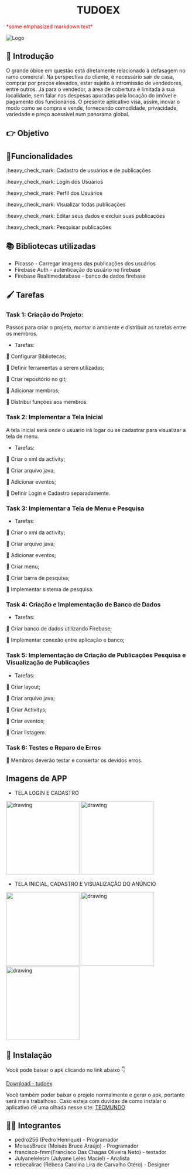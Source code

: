 
<h1 align="center"> TUDOEX </h1>
<span style="color:red"> *some emphasized markdown text*</span>

![Logo](https://res.cloudinary.com/dzf56esap/image/upload/v1605906242/tdx/TudoE_i3kfrc.png)


## 📃 **Introdução**
  O grande óbice em questão está diretamente relacionado à defasagem no ramo comercial.   Na perspectiva do cliente, é necessário sair de casa, comprar por preços elevados, estar sujeito à intromissão de vendedores, entre outros. Já para o vendedor, a área de cobertura é limitada à sua localidade, sem falar nas despesas apuradas pela locação do imóvel e pagamento dos funcionários. O presente aplicativo visa, assim, inovar o modo como se compra e vende, fornecendo comodidade, privacidade, variedade e preço acessível num panorama global.
## 👉 **Objetivo**
##  📑**Funcionalidades**
<p>:heavy_check_mark: Cadastro de usuários e de publicações</p>
<p>:heavy_check_mark: Login dos Usuários </p>
<p>:heavy_check_mark: Perfil dos Usuários</p>
<p>:heavy_check_mark: Visualizar todas publicações</p>
<p>:heavy_check_mark: Editar seus dados e excluir suas publicações</p>
<p>:heavy_check_mark: Pesquisar publicações</p>

## 📚 **Bibliotecas utilizadas**
<ul>
  <li>Picasso - Carregar imagens das publicações dos usuários</li>
  <li>Firebase Auth - autenticação do usuário no firebase</li>
  <li>Firebase Realtimedatabase - banco de dados firebase</li>
</ul>

## 🖌 **Tarefas**

### Task 1: Criação do Projeto:
Passos para criar o projeto, montar o ambiente e distribuir as tarefas entre os membros.
* Tarefas:
<p>📍 Configurar Bibliotecas;</p>
<p>📍 Definir ferramentas a serem utilizadas;</p>
<p>📍 Criar repositório no git;</p>
<p>📍 Adicionar membros;</p>
<p>📍 Distribui funções aos membros.</p>

### Task 2: Implementar a Tela Inicial
A tela inicial será onde o usuário irá logar ou se cadastrar para visualizar a tela de menu.
* Tarefas:
<p>📍 Criar o xml da activity;</p>
<p>📍 Criar arquivo java;</p>
<p>📍 Adicionar eventos;</p>
<p>📍 Definir Login e Cadastro separadamente.</p>

### Task 3: Implementar a Tela de Menu e Pesquisa
* Tarefas:
<p>📍 Criar o xml da activity;</p>
<p>📍 Criar arquivo java;</p>
<p>📍 Adicionar eventos;</p>
<p>📍 Criar menu;</p>
<p>📍 Criar barra de pesquisa;</p>
<p>📍 Implementar sistema de pesquisa.</p>

### Task 4: Criação e Implementação de Banco de Dados 
* Tarefas:
<p>📍 Criar banco de dados utilizando Firebase;</p>
<p>📍 Implementar conexão entre aplicação e banco;</p>

### Task 5: Implementação de Criação de Publicações Pesquisa e Visualização de Publicações
* Tarefas:
<p>📍 Criar layout;</p>
<p>📍 Criar arquivo java;</p>
<p>📍 Criar Activitys;</p>
<p>📍 Criar eventos;</p>
<p>📍 Criar listagem.</p>

### Task 6: Testes e Reparo de Erros
<p>📍 Membros deverão testar e consertar os devidos erros.</p>

## Imagens de APP
  - TELA LOGIN E CADASTRO
  <div>
  <img src="https://res.cloudinary.com/dzf56esap/image/upload/v1605910968/tdx/WhatsApp_Image_2020-11-20_at_18.20.36_1_f5sr3c.jpg" alt="drawing" width="200"/>
  <img src="https://res.cloudinary.com/dzf56esap/image/upload/v1605910968/tdx/WhatsApp_Image_2020-11-20_at_18.20.36_2_w0opo0.jpg" alt="drawing" width="200"/>
  </div>
  
  - TELA INICIAL, CADASTRO E VISUALIZAÇÃO DO ANÚNCIO 
  <div>
  <img src="https://res.cloudinary.com/dzf56esap/image/upload/v1605910967/tdx/WhatsApp_Image_2020-11-20_at_18.20.36_4_pszh67.jpg" width="200"/>
  <img src="https://res.cloudinary.com/dzf56esap/image/upload/v1605910968/tdx/WhatsApp_Image_2020-11-20_at_18.20.36_3_hcgljl.jpg" alt="drawing" width="200"/>
  <img src="https://res.cloudinary.com/dzf56esap/image/upload/v1605910967/tdx/WhatsApp_Image_2020-11-20_at_18.20.35_dqdgtd.jpg" alt="drawing" width="200"/>
  </div>
  

## 📲 **Instalação**

Você pode baixar o apk clicando no link abaixo 👇

[Download - tudoex](https://www.mediafire.com/file/f1ka50wgph0swmu/tudoex.apk/file)

Você também poder baixar o projeto normalmente e gerar o apk, portanto será mais trabalhoso.
Caso esteja com duvidas de como instalar o aplicativo dê uma olhada nesse site: [TECMUNDO](https://www.tecmundo.com.br/tutorial/51473-android-como-instalar-aplicativos-apk.htm)

## 👩‍💻 **Integrantes**
<ul>
  <li>pedro256 (Pedro Henrique) - Programador</il>
  <li>MoisesBruce (Moisés Bruce Araújo) - Programador</li>
  <li>francisco-fmm(Francisco Das Chagas Oliveira Neto) - testador</il>
  <li>Julyanelelesm (Julyane Leles Maciel) - Analista</il>
  <li>rebecalirac (Rebeca Carolina Lira de Carvalho Otéro) - Designer</il>
</ul>

